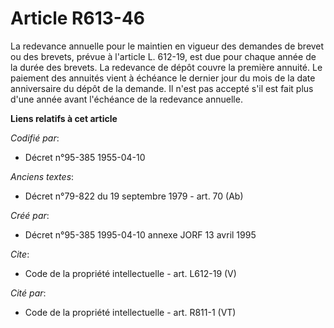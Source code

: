# Article R613-46

La redevance annuelle pour le maintien en vigueur des demandes de brevet ou des brevets, prévue à l'article L. 612-19, est
due pour chaque année de la durée des brevets. La redevance de dépôt couvre la première annuité. Le paiement des annuités
vient à échéance le dernier jour du mois de la date anniversaire du dépôt de la demande. Il n'est pas accepté s'il est fait
plus d'une année avant l'échéance de la redevance annuelle.

**Liens relatifs à cet article**

_Codifié par_:

  - Décret n°95-385 1955-04-10

_Anciens textes_:

  - Décret n°79-822 du 19 septembre 1979 - art. 70 (Ab)

_Créé par_:

  - Décret n°95-385 1995-04-10 annexe JORF 13 avril 1995

_Cite_:

  - Code de la propriété intellectuelle - art. L612-19 (V)

_Cité par_:

  - Code de la propriété intellectuelle - art. R811-1 (VT)

